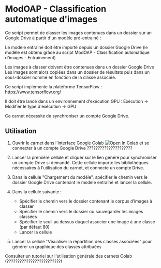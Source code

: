 # ModOAP - Classification automatique d'images 

Ce script permet de classer les images contenues dans un dossier sur un Google Drive à partir d'un modèle pré-entrainé :

Le modèle entraîné doit être importé depuis un dossier Google Drive (le modèle est obtenu grâce au script ModOAP - Classification automatique d'images - Entraînement)

Les images à classer doivent être contenues dans un dossier Google Drive
Les images sont alors copiées dans un dossier de résultats puis dans un sous-dossier nommé en fonction de la classe associée.

Ce script implémente la plateforme TensorFlow : https://www.tensorflow.org/

Il doit être lancé dans un environnement d'exécution GPU : Exécution -> Modifier le type d'exécution -> GPU

Ce carnet nécessite de synchroniser un compte Google Drive.


## Utilisation

1. Ouvrir le carnet dans l'interface Google Colab [![Open In Colab](colab.svg)](https://colab.research.google.com/github/paulbin501/t1/blob/main/t1.ipynb) et se connecter à un compte Google Drive ?????????????????????

2. Lancer la première cellule et cliquer sur le lien généré pour synchroniser un compte Drive si demandé.
Cette cellule importe les bibliothèques nécessaires à l'utilisation du carnet, et connecte un compte Drive.

3. Dans la cellule "Chargement du modèle", spécifier le chemin vers le dossier Google Drive contenant le modèle entraîné et lancer la cellule. 

4. Dans la cellule suivante : 

	- Spécifier le chemin vers le dossier contenant le corpus d'images à classer
	- Spécifier le chemin vers le dossier où sauvegarder les images classées
	- Spécifier le seuil au dessus duquel associer une image à une classe (par défaut 80)
	- Lancer la cellule

5. Lancer la cellule "Visualiser la répartition des classes associées" pour générer un graphique des classes attribuées


Consulter un tutoriel sur l'utilisation générale des carnets Colab (?????????????????????????)


